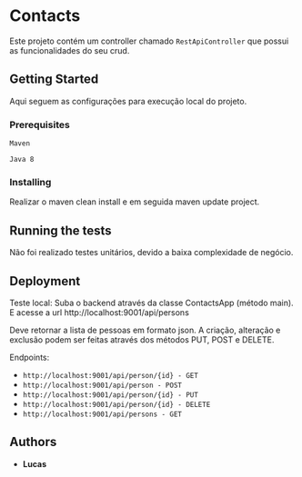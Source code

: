 # Contacts

Este projeto contém um controller chamado `RestApiController` que possui as funcionalidades do seu crud.

## Getting Started

Aqui seguem as configurações para execução local do projeto.

### Prerequisites

``Maven``

``Java 8``

### Installing

Realizar o maven clean install e em seguida maven update project.

## Running the tests

Não foi realizado testes unitários, devido a baixa complexidade de negócio.


## Deployment

Teste local:
Suba o backend através da classe ContactsApp (método main).
E acesse a url http://localhost:9001/api/persons

Deve retornar a lista de pessoas em formato json.
A criação, alteração e exclusão podem ser feitas através dos métodos PUT, POST e DELETE.

Endpoints:

* ``http://localhost:9001/api/person/{id} - GET``
* ``http://localhost:9001/api/person - POST``
* ``http://localhost:9001/api/person/{id} - PUT`` 
* ``http://localhost:9001/api/person/{id} - DELETE``
* ``http://localhost:9001/api/persons - GET``
 

## Authors

* **Lucas**

